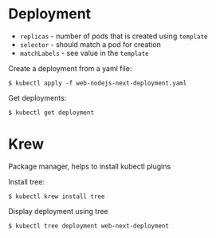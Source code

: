 
# Deployment

- `replicas` - number of pods that is created using `template`
- `selector` - should match a pod for creation
- `matchLabels` - see value in the `template`

Create a deployment from a yaml file:
```
$ kubectl apply -f web-nodejs-next-deployment.yaml
```

Get deployments:
```
$ kubectl get deployment
```
# Krew
Package manager, helps to install kubectl plugins

Install tree:
```
$ kubectl krew install tree 
```

Display deployment using tree
```
$ kubectl tree deployment web-next-deployment
```

